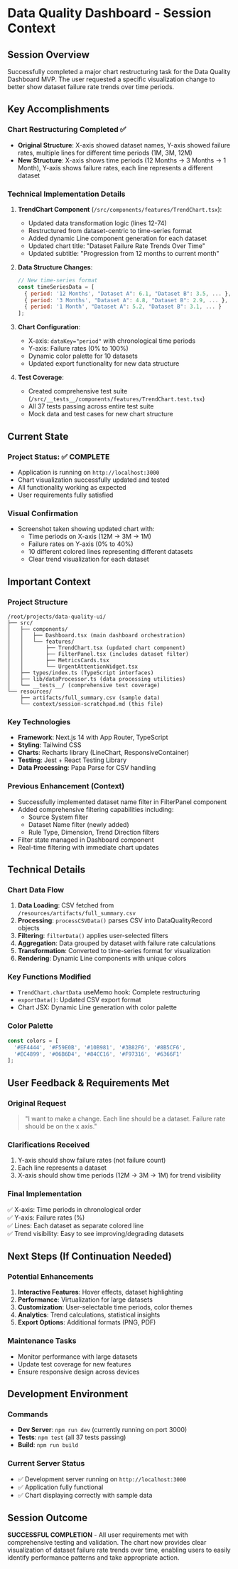 # Data Quality Dashboard - Session Context

## Session Overview
Successfully completed a major chart restructuring task for the Data Quality Dashboard MVP. The user requested a specific visualization change to better show dataset failure rate trends over time periods.

## Key Accomplishments

### Chart Restructuring Completed ✅
- **Original Structure**: X-axis showed dataset names, Y-axis showed failure rates, multiple lines for different time periods (1M, 3M, 12M)
- **New Structure**: X-axis shows time periods (12 Months → 3 Months → 1 Month), Y-axis shows failure rates, each line represents a different dataset

### Technical Implementation Details
1. **TrendChart Component** (`/src/components/features/TrendChart.tsx`):
   - Updated data transformation logic (lines 12-74)
   - Restructured from dataset-centric to time-series format
   - Added dynamic Line component generation for each dataset
   - Updated chart title: "Dataset Failure Rate Trends Over Time"
   - Updated subtitle: "Progression from 12 months to current month"

2. **Data Structure Changes**:
   ```javascript
   // New time-series format
   const timeSeriesData = [
     { period: '12 Months', "Dataset A": 6.1, "Dataset B": 3.5, ... },
     { period: '3 Months', "Dataset A": 4.8, "Dataset B": 2.9, ... },
     { period: '1 Month', "Dataset A": 5.2, "Dataset B": 3.1, ... }
   ];
   ```

3. **Chart Configuration**:
   - X-axis: `dataKey="period"` with chronological time periods
   - Y-axis: Failure rates (0% to 100%)
   - Dynamic color palette for 10 datasets
   - Updated export functionality for new data structure

4. **Test Coverage**: 
   - Created comprehensive test suite (`/src/__tests__/components/features/TrendChart.test.tsx`)
   - All 37 tests passing across entire test suite
   - Mock data and test cases for new chart structure

## Current State

### Project Status: ✅ COMPLETE
- Application is running on `http://localhost:3000`
- Chart visualization successfully updated and tested
- All functionality working as expected
- User requirements fully satisfied

### Visual Confirmation
- Screenshot taken showing updated chart with:
  - Time periods on X-axis (12M → 3M → 1M)
  - Failure rates on Y-axis (0% to 40%)
  - 10 different colored lines representing different datasets
  - Clear trend visualization for each dataset

## Important Context

### Project Structure
```
/root/projects/data-quality-ui/
├── src/
│   ├── components/
│   │   ├── Dashboard.tsx (main dashboard orchestration)
│   │   └── features/
│   │       ├── TrendChart.tsx (updated chart component)
│   │       ├── FilterPanel.tsx (includes dataset filter)
│   │       ├── MetricsCards.tsx
│   │       └── UrgentAttentionWidget.tsx
│   ├── types/index.ts (TypeScript interfaces)
│   ├── lib/dataProcessor.ts (data processing utilities)
│   └── __tests__/ (comprehensive test coverage)
└── resources/
    ├── artifacts/full_summary.csv (sample data)
    └── context/session-scratchpad.md (this file)
```

### Key Technologies
- **Framework**: Next.js 14 with App Router, TypeScript
- **Styling**: Tailwind CSS
- **Charts**: Recharts library (LineChart, ResponsiveContainer)
- **Testing**: Jest + React Testing Library
- **Data Processing**: Papa Parse for CSV handling

### Previous Enhancement (Context)
- Successfully implemented dataset name filter in FilterPanel component
- Added comprehensive filtering capabilities including:
  - Source System filter
  - Dataset Name filter (newly added)
  - Rule Type, Dimension, Trend Direction filters
- Filter state managed in Dashboard component
- Real-time filtering with immediate chart updates

## Technical Details

### Chart Data Flow
1. **Data Loading**: CSV fetched from `/resources/artifacts/full_summary.csv`
2. **Processing**: `processCSVData()` parses CSV into DataQualityRecord objects
3. **Filtering**: `filterData()` applies user-selected filters
4. **Aggregation**: Data grouped by dataset with failure rate calculations
5. **Transformation**: Converted to time-series format for visualization
6. **Rendering**: Dynamic Line components with unique colors

### Key Functions Modified
- `TrendChart.chartData` useMemo hook: Complete restructuring
- `exportData()`: Updated CSV export format
- Chart JSX: Dynamic Line generation with color palette

### Color Palette
```javascript
const colors = [
  '#EF4444', '#F59E0B', '#10B981', '#3B82F6', '#8B5CF6',
  '#EC4899', '#06B6D4', '#84CC16', '#F97316', '#6366F1'
];
```

## User Feedback & Requirements Met

### Original Request
> "I want to make a change. Each line should be a dataset. Failure rate should be on the x axis."

### Clarifications Received
1. Y-axis should show failure rates (not failure count)
2. Each line represents a dataset
3. X-axis should show time periods (12M → 3M → 1M) for trend visibility

### Final Implementation
✅ X-axis: Time periods in chronological order  
✅ Y-axis: Failure rates (%)  
✅ Lines: Each dataset as separate colored line  
✅ Trend visibility: Easy to see improving/degrading datasets  

## Next Steps (If Continuation Needed)

### Potential Enhancements
1. **Interactive Features**: Hover effects, dataset highlighting
2. **Performance**: Virtualization for large datasets
3. **Customization**: User-selectable time periods, color themes
4. **Analytics**: Trend calculations, statistical insights
5. **Export Options**: Additional formats (PNG, PDF)

### Maintenance Tasks
- Monitor performance with large datasets
- Update test coverage for new features
- Ensure responsive design across devices

## Development Environment

### Commands
- **Dev Server**: `npm run dev` (currently running on port 3000)
- **Tests**: `npm test` (all 37 tests passing)
- **Build**: `npm run build`

### Current Server Status
- ✅ Development server running on `http://localhost:3000`
- ✅ Application fully functional
- ✅ Chart displaying correctly with sample data

## Session Outcome
**SUCCESSFUL COMPLETION** - All user requirements met with comprehensive testing and validation. The chart now provides clear visualization of dataset failure rate trends over time, enabling users to easily identify performance patterns and take appropriate action.